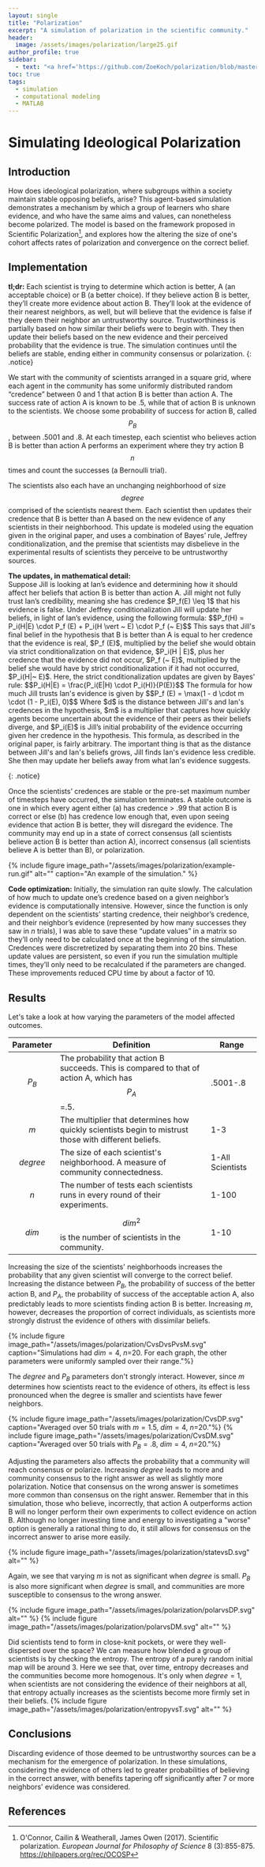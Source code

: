 ```yaml
---
layout: single
title: "Polarization"
excerpt: "A simulation of polarization in the scientific community."
header:
  image: /assets/images/polarization/large25.gif
author_profile: true
sidebar:
  - text: "<a href='https://github.com/ZoeKoch/polarization/blob/master/fastpolarize.m'>View the project's code</a>"
toc: true
tags:
  - simulation
  - computational modeling
  - MATLAB
---
```


<script type="text/x-mathjax-config">
  MathJax.Hub.Config({
    tex2jax: {
      inlineMath: [ ['$','$'], ["\\(","\\)"] ],
      processEscapes: true
    }
  });
</script>
<script src='https://cdnjs.cloudflare.com/ajax/libs/mathjax/2.7.5/MathJax.js?config=TeX-MML-AM_CHTML' async></script>

# Simulating Ideological Polarization

## Introduction

How does ideological polarization, where subgroups within a society maintain stable opposing beliefs, arise? This agent-based simulation demonstrates a mechanism by which a group of learners who share evidence, and who have the same aims and values, can nonetheless become polarized. The model is based on the framework proposed in Scientific Polarization[^1], and explores how the altering the size of one's cohort affects rates of polarization and convergence on the correct belief. 

## Implementation 

**tl;dr:** Each scientist is trying to determine which action is better, A (an acceptable choice) or B (a better choice). If they believe action B is better, they’ll create more evidence about action B. They’ll look at the evidence of their nearest neighbors, as well, but will believe that the evidence is false if they deem their neighbor an untrustworthy source. Trustworthiness is partially based on how similar their beliefs were to begin with. They then update their beliefs based on the new evidence and their perceived probability that the evidence is true. The simulation continues until the beliefs are stable, ending either in community consensus or polarization.
{: .notice}

We start with the community of scientists arranged in a square grid, where each agent in the community has some uniformly distributed random “credence” between 0 and 1 that action B is better than action A. The success rate of action A is known to be .5, while that of action B is unknown to the scientists. We choose some probability of success for action B, called $$P_B$$, between .5001 and .8. At each timestep, each scientist who believes action B is better than action A performs an experiment where they try action B $$n$$ times and count the successes (a Bernoulli trial).

The scientists also each have an unchanging neighborhood of size $$degree$$ comprised of the scientists nearest them. Each scientist then updates their credence that B is better than A based on the new evidence of any scientists in their neighborhood. This update is modeled using the equation given in the original paper, and uses a combination of Bayes’ rule, Jeffrey conditionalization, and the premise that scientists may disbelieve in the experimental results of scientists they perceive to be untrustworthy sources. 

<p> <b>The updates, in mathematical detail:</b> 
  <br> Suppose Jill is looking at Ian’s evidence and determining how it should affect her beliefs that action B is better than action A. Jill might not fully trust Ian’s credibility, meaning she has credence $P_f(E) \leq 1$ that his evidence is false. Under Jeffrey conditionalization Jill will update her beliefs, in light of Ian’s evidence, using the following formula: $$P_f(H) = P_i(H|E) \cdot P_f (E) + P_i(H \vert ~ E) \cdot P_f (~ E)$$ This says that Jill's final belief in the hypothesis that B is better than A is equal to her credence that the evidence is real, $P_f (E)$, multiplied by the belief she would obtain via strict conditionalization on that evidence, $P_i(H | E)$, plus her credence that the evidence did not occur, $P_f (~ E)$, multiplied by the belief she would have by strict conditionalization if it had not occurred, $P_i(H|~ E)$. Here, the strict conditionalization updates are given by Bayes' rule: 
  $$P_i(H|E) = \frac{P_i(E|H) \cdot P_i(H)}{P(E)}$$ 
  The formula for how much Jill trusts Ian's evidence is given by 
  $$P_f (E) =  \max(1 - d \cdot m \cdot (1 - P_i(E), 0)$$ 
  Where $d$ is the distance between Jill's and Ian's credences in the hypothesis, $m$ is a multiplier that captures how quickly agents become uncertain about the evidence of their peers as their beliefs diverge, and $P_i(E)$ is Jill’s initial probability of the evidence occurring given her credence in the hypothesis. This formula, as described in the original paper, is fairly arbitrary. The important thing is that as the distance between Jill's and Ian's beliefs grows, Jill finds Ian's evidence less credible. She then may update her beliefs away from what Ian's evidence suggests.
</p>
{: .notice}

Once the scientists’ credences are stable or the pre-set maximum number of timesteps have occurred, the simulation terminates. A stable outcome is one in which every agent either (a) has credence > .99 that action B is correct or else (b) has credence low enough that, even upon seeing evidence that action B is better, they will disregard the evidence. The community may end up in a state of correct consensus (all scientists believe action B is better than action A), incorrect consensus (all scientists believe A is better than B), or polarization. 

{% include figure image_path="/assets/images/polarization/example-run.gif" alt="" caption="An example of the simulation." %}

**Code optimization:** Initially, the simulation ran quite slowly. The calculation of how much to update one’s credence based on a given neighbor’s evidence is computationally intensive. However, since the function is only dependent on the scientists’ starting credence, their neighbor’s credence, and their neighbor’s evidence (represented by how many successes they saw in _n_ trials), I was able to save these “update values” in a matrix so they’ll only need to be calculated once at the beginning of the simulation. Credences were discretretized by separating them into 20 bins. These update values are persistent, so even if you run the simulation multiple times, they’ll only need to be recalculated if the parameters are changed. These improvements reduced CPU time by about a factor of 10.

## Results

Let's take a look at how varying the parameters of the model affected outcomes.

| Parameter | Definition | Range |
|-------|--------|---------|
| $$P_B$$ | The probability that action B succeeds. This is compared to that of action A, which has $$P_A$$=.5. | .5001-.8 |
| $$m$$ | The multiplier that determines how quickly scientists begin to mistrust those with different beliefs. | 1-3 |
| $$degree$$ | The size of each scientist's neighborhood. A measure of community connectedness. | 1-All Scientists |
| $$n$$ | The number of tests each scientists runs in every round of their experiments. | 1-100 |
| $$dim$$ | $$dim^2$$ is the number of scientists in the community. | 1-10 |

Increasing the size of the scientists' neighborhoods increases the probability that any given scientist will converge to the correct belief. Increasing the distance between $P_B$, the probability of success of the better action B, and $P_A$, the probability of success of the acceptable action A, also predictably leads to more scientists finding action B is better. Increasing $m$, however, decreases the proportion of correct individuals, as scientists more strongly distrust the evidence of others with dissimilar beliefs.

{% include figure image_path="/assets/images/polarization/CvsDvsPvsM.svg" caption="Simulations had $dim=4$, $n$=20. For each graph, the other parameters were uniformly sampled over their range."%}

The $degree$ and $P_B$ parameters don't strongly interact. However, since $m$ determines how scientists react to the evidence of others, its effect is less pronounced when the degree is smaller and scientists have fewer neighbors.  

{% include figure image_path="/assets/images/polarization/CvsDP.svg" caption="Averaged over 50 trials with $m = 1.5$, $dim=4$, $n$=20."%}
{% include figure image_path="/assets/images/polarization/CvsDM.svg" caption="Averaged over 50 trials with $P_B = .8$, $dim=4$, $n$=20."%}

Adjusting the parameters also affects the probability that a community will reach consensus or polarize. Increasing $degree$ leads to more and community consensus to the right answer as well as slightly more polarization. Notice that consensus on the wrong answer is sometimes more common than consensus on the right answer. Remember that in this simulation, those who believe, incorrectly, that action A outperforms action B will no longer perform their own experiments to collect evidence on action B. Although no longer investing time and energy to investigating a "worse" option is generally a rational thing to do, it still allows for consensus on the incorrect answer to arise more easily. 

{% include figure image_path="/assets/images/polarization/statevsD.svg" alt="" %}

Again, we see that varying $m$ is not as significant when $degree$ is small. $P_B$ is also more significant when $degree$ is small, and communities are more susceptible to consensus to the wrong answer.

{% include figure image_path="/assets/images/polarization/polarvsDP.svg" alt="" %}
{% include figure image_path="/assets/images/polarization/polarvsDM.svg" alt="" %}

Did scientists tend to form in close-knit pockets, or were they well-dispersed over the space? We can measure how blended a group of scientists is by checking the entropy. The entropy of a purely random initial map will be around 3. Here we see that, over time, entropy decreases and the communities become more homogenous. It's only when $degree=1$, when scientists are not considering the evidence of their neighbors at all, that entropy actually increases as the scientists become more firmly set in their beliefs. 
{% include figure image_path="/assets/images/polarization/entropyvsT.svg" alt="" %}

## Conclusions

Discarding evidence of those deemed to be untrustworthy sources can be a mechanism for the emergence of polarization. In these simulations, considering the evidence of others led to greater probabilities of believing in the correct answer, with benefits tapering off significantly after 7 or more neighbors' evidence was considered. 

## References

[^1]: O'Connor, Cailin & Weatherall, James Owen (2017). Scientific polarization. _European Journal for Philosophy of Science_ 8 (3):855-875. https://philpapers.org/rec/OCOSP 
